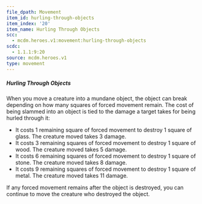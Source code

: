 ```yaml
---
file_dpath: Movement
item_id: hurling-through-objects
item_index: '20'
item_name: Hurling Through Objects
scc:
  - mcdm.heroes.v1:movement:hurling-through-objects
scdc:
  - 1.1.1:9:20
source: mcdm.heroes.v1
type: movement
---
```


##### Hurling Through Objects

When you move a creature into a mundane object, the object can break depending on how many squares of forced movement remain. The cost of being slammed into an object is tied to the damage a target takes for being hurled through it:

- It costs 1 remaining square of forced movement to destroy 1 square of glass. The creature moved takes 3 damage.
- It costs 3 remaining squares of forced movement to destroy 1 square of wood. The creature moved takes 5 damage.
- It costs 6 remaining squares of forced movement to destroy 1 square of stone. The creature moved takes 8 damage.
- It costs 9 remaining squares of forced movement to destroy 1 square of metal. The creature moved takes 11 damage.

If any forced movement remains after the object is destroyed, you can continue to move the creature who destroyed the object.
